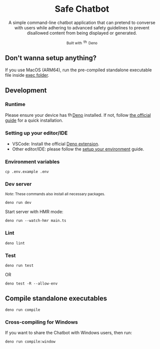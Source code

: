 <div align="center">
<h1>Safe Chatbot</h1>

<p>
A simple command-line chatbot application that can pretend to converse with users while
adhering to advanced safety guidelines to prevent disallowed content from being displayed or
generated.
</p>

<sup>Built with
<img src="https://deno.land/logo.svg" height="15px" alt="the deno mascot dinosaur standing in the rain">
Deno</sup>

</div>

## Don't wanna setup anything?

If you use MacOS (ARM64), run the pre-compiled standalone executable file inside
[exec folder](./exec/).

## Development

### Runtime

Please ensure your device has
[<img src="https://deno.land/logo.svg" height="15px" alt="the deno mascot dinosaur standing in the rain">Deno](https://deno.land/)
installed. If not, follow
[the official guide](https://docs.deno.com/runtime/getting_started/installation/)
for a quick installation.

### Setting up your editor/IDE

- VSCode: Install the official
  [Deno extension](https://marketplace.visualstudio.com/items?itemName=denoland.vscode-deno).
- Other editor/IDE: please follow the
  [setup your environment](https://docs.deno.com/runtime/getting_started/setup_your_environment/#setting-up-your-editor%2Fide)
  guide.

### Environment variables

```console
cp .env.example .env
```

### Dev server

<sup>_Note_: These commands also install all necessary packages.</sup>

```console
deno run dev
```

Start server with HMR mode:

```console
deno run --watch-hmr main.ts
```

### Lint

```console
deno lint
```

### Test

```console
deno run test
```

OR

```console
deno test -R --allow-env
```

## Compile standalone executables

```console
deno run compile
```

### Cross-compiling for Windows

If you want to share the Chatbot with Windows users, then run:

```console
deno run compile:window
```

